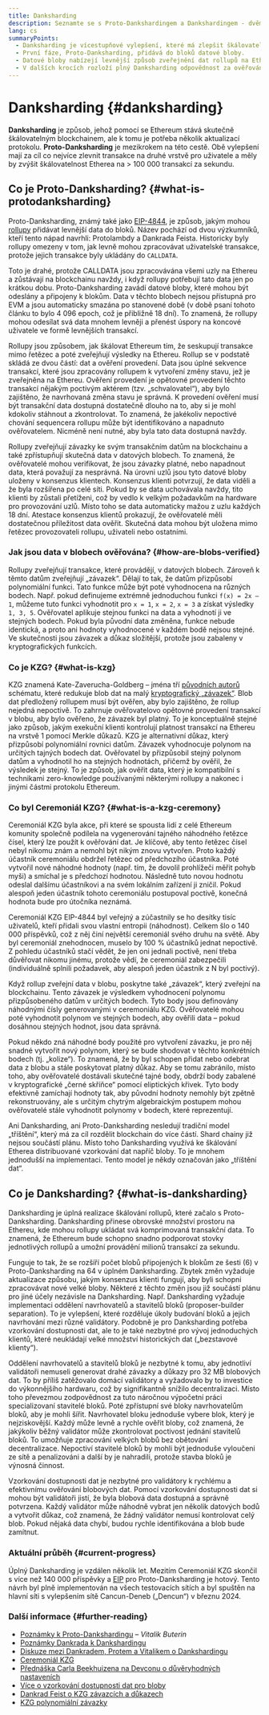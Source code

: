 ```yaml
---
title: Danksharding
description: Seznamte se s Proto-Dankshardingem a Dankshardingem - dvěma po sobě jdoucími vylepšeními pro škálování Etherea.
lang: cs
summaryPoints:
  - Danksharding je vícestupňové vylepšení, které má zlepšit škálovatelnost a kapacitu Etherea.
  - První fáze, Proto-Danksharding, přidává do bloků datové bloby.
  - Datové bloby nabízejí levnější způsob zveřejnění dat rollupů na Ethereu a tyto náklady mohou být replikovány na uživatele ve formě nižších transakčních poplatků.
  - V dalších krocích rozloží plný Danksharding odpovědnost za ověřování datových blobů mezi podmnožiny uzlů, což dále škáluje Ethereum na více než 100 000 transakcí za sekundu.
---
```


# Danksharding {#danksharding}

**Danksharding** je způsob, jehož pomocí se Ethereum stává skutečně škálovatelným blockchainem, ale k tomu je potřeba několik aktualizací protokolu. **Proto-Danksharding** je mezikrokem na této cestě. Obě vylepšení mají za cíl co nejvíce zlevnit transakce na druhé vrstvě pro uživatele a měly by zvýšit škálovatelnost Etherea na > 100 000 transakcí za sekundu.

## Co je Proto-Danksharding? {#what-is-protodanksharding}

Proto-Danksharding, známý také jako [EIP-4844](https://eips.ethereum.org/EIPS/eip-4844), je způsob, jakým mohou [rollupy](/layer-2/#rollups) přidávat levnější data do bloků. Název pochází od dvou výzkumníků, kteří tento nápad navrhli: Protolambdy a Dankrada Feista. Historicky byly rollupy omezeny v tom, jak levně mohou zpracovávat uživatelské transakce, protože jejich transakce byly ukládány do `CALLDATA`.

Toto je drahé, protože CALLDATA jsou zpracovávána všemi uzly na Ethereu a zůstávají na blockchainu navždy, i když rollupy potřebují tato data jen po krátkou dobu. Proto-Danksharding zavádí datové bloby, které mohou být odeslány a připojeny k blokům. Data v těchto blobech nejsou přístupná pro EVM a jsou automaticky smazána po stanovené době (v době psaní tohoto článku to bylo 4 096 epoch, což je přibližně 18 dní). To znamená, že rollupy mohou odesílat svá data mnohem levněji a přenést úspory na koncové uživatele ve formě levnějších transakcí.

<ExpandableCard title="Proč bloby zlevňují rollupy?" eventCategory="/roadmap/danksharding" eventName="clicked why do blocks make rollups cheaper?">

Rollupy jsou způsobem, jak škálovat Ethereum tím, že seskupují transakce mimo řetězec a poté zveřejňují výsledky na Ethereu. Rollup se v podstatě skládá ze dvou částí: dat a ověření provedení. Data jsou úplné sekvence transakcí, které jsou zpracovány rollupem k vytvoření změny stavu, jež je zveřejněna na Ethereu. Ověření provedení je opětovné provedení těchto transakcí nějakým poctivým aktérem (tzv. „schvalovatel“), aby bylo zajištěno, že navrhovaná změna stavu je správná. K provedení ověření musí být transakční data dostupná dostatečně dlouho na to, aby si je mohl kdokoliv stáhnout a zkontrolovat. To znamená, že jakékoliv nepoctivé chování sequencera rollupu může být identifikováno a napadnuto ověřovatelem. Nicméně není nutné, aby byla tato data dostupná navždy.

</ExpandableCard>

<ExpandableCard title="Proč je v pořádku mazat blobová data?" eventCategory="/roadmap/danksharding" eventName="clicked why is it OK to delete the blob data?">

Rollupy zveřejňují závazky ke svým transakčním datům na blockchainu a také zpřístupňují skutečná data v datových blobech. To znamená, že ověřovatelé mohou verifikovat, že jsou závazky platné, nebo napadnout data, která považují za nesprávná. Na úrovni uzlů jsou tyto datové bloby uloženy v konsenzus klientech. Konsenzus klienti potvrzují, že data viděli a že byla rozšířena po celé síti. Pokud by se data uchovávala navždy, tito klienti by zůstali přetíženi, což by vedlo k velkým požadavkům na hardware pro provozování uzlů. Místo toho se data automaticky mažou z uzlu každých 18 dní. Atestace konsenzus klientů prokazují, že ověřovatelé měli dostatečnou příležitost data ověřit. Skutečná data mohou být uložena mimo řetězec provozovateli rollupu, uživateli nebo ostatními.

</ExpandableCard>

### Jak jsou data v blobech ověřována? {#how-are-blobs-verified}

Rollupy zveřejňují transakce, které provádějí, v datových blobech. Zároveň k těmto datům zveřejňují „závazek“. Dělají to tak, že datům přizpůsobí polynomiální funkci. Tato funkce může být poté vyhodnocena na různých bodech. Např. pokud definujeme extrémně jednoduchou funkci `f(x) = 2x – 1`, můžeme tuto funkci vyhodnotit pro `x = 1`, `x = 2`, `x = 3` a získat výsledky `1, 3, 5`. Ověřovatel aplikuje stejnou funkci na data a vyhodnotí ji ve stejných bodech. Pokud byla původní data změněna, funkce nebude identická, a proto ani hodnoty vyhodnocené v každém bodě nejsou stejné. Ve skutečnosti jsou závazek a důkaz složitější, protože jsou zabaleny v kryptografických funkcích.

### Co je KZG? {#what-is-kzg}

KZG znamená Kate-Zaverucha-Goldberg – jména tří [původních autorů](https://link.springer.com/chapter/10.1007/978-3-642-17373-8_11) schématu, které redukuje blob dat na malý [kryptografický „závazek“](https://dankradfeist.de/ethereum/2020/06/16/kate-polynomial-commitments.html). Blob dat předložený rollupem musí být ověřen, aby bylo zajištěno, že rollup nejedná nepoctivě. To zahrnuje ověřovatelovo opětovné provedení transakcí v blobu, aby bylo ověřeno, že závazek byl platný. To je konceptuálně stejné jako způsob, jakým exekuční klienti kontrolují platnost transakcí na Ethereu na vrstvě 1 pomocí Merkle důkazů. KZG je alternativní důkaz, který přizpůsobí polynomiální rovnici datům. Závazek vyhodnocuje polynom na určitých tajných bodech dat. Ověřovatel by přizpůsobil stejný polynom datům a vyhodnotil ho na stejných hodnotách, přičemž by ověřil, že výsledek je stejný. To je způsob, jak ověřit data, který je kompatibilní s technikami zero-knowledge používanými některými rollupy a nakonec i jinými částmi protokolu Ethereum.

### Co byl Ceremoniál KZG? {#what-is-a-kzg-ceremony}

Ceremoniál KZG byla akce, při které se spousta lidí z celé Ethereum komunity společně podílela na vygenerování tajného náhodného řetězce čísel, který lze použít k ověřování dat. Je klíčové, aby tento řetězec čísel nebyl nikomu znám a nemohl být nikým znovu vytvořen. Proto každý účastník ceremoniálu obdržel řetězec od předchozího účastníka. Poté vytvořil nové náhodné hodnoty (např. tím, že dovolil prohlížeči měřit pohyb myši) a smíchal je s předchozí hodnotou. Následně tuto novou hodnotu odeslal dalšímu účastníkovi a na svém lokálním zařízení ji zničil. Pokud alespoň jeden účastník tohoto ceremoniálu postupoval poctivě, konečná hodnota bude pro útočníka neznámá.

Ceremoniál KZG EIP-4844 byl veřejný a zúčastnily se ho desítky tisíc uživatelů, kteří přidali svou vlastní entropii (náhodnost). Celkem šlo o 140 000 příspěvků, což z něj činí největší ceremoniál svého druhu na světě. Aby byl ceremoniál znehodnocen, muselo by 100 % účastníků jednat nepoctivě. Z pohledu účastníků stačí vědět, že jen oni jednali poctivě, není třeba důvěřovat nikomu jinému, protože vědí, že ceremoniál zabezpečili (individuálně splnili požadavek, aby alespoň jeden účastník z N byl poctivý).

<ExpandableCard title="K čemu se používá náhodné číslo z Ceremoniálu KZG?" eventCategory="/roadmap/danksharding" eventName="clicked why is the random number from the KZG ceremony used for?">

Když rollup zveřejní data v blobu, poskytne také „závazek“, který zveřejní na blockchainu. Tento závazek je výsledkem vyhodnocení polynomu přizpůsobeného datům v určitých bodech. Tyto body jsou definovány náhodnými čísly generovanými v ceremoniálu KZG. Ověřovatelé mohou poté vyhodnotit polynom ve stejných bodech, aby ověřili data – pokud dosáhnou stejných hodnot, jsou data správná.

</ExpandableCard>

<ExpandableCard title="Proč musí náhodná data KZG zůstat utajená?" eventCategory="/roadmap/danksharding" eventName="clicked why does the KZG random data have to stay secret?">

Pokud někdo zná náhodné body použité pro vytvoření závazku, je pro něj snadné vytvořit nový polynom, který se bude shodovat v těchto konkrétních bodech (tj. „kolize“). To znamená, že by byl schopen přidat nebo odebrat data z blobu a stále poskytovat platný důkaz. Aby se tomu zabránilo, místo toho, aby ověřovatelé dostávali skutečné tajné body, obdrží body zabalené v kryptografické „černé skříňce“ pomocí eliptických křivek. Tyto body efektivně zamíchají hodnoty tak, aby původní hodnoty nemohly být zpětně rekonstruovány, ale s určitým chytrým algebraickým postupem mohou ověřovatelé stále vyhodnotit polynomy v bodech, které reprezentují.

</ExpandableCard>

<InfoBanner isWarning mb={8}>
  Ani Danksharding, ani Proto-Danksharding nesledují tradiční model „tříštění“, který má za cíl rozdělit blockchain do více částí. Shard chainy již nejsou součástí plánu. Místo toho Danksharding využívá ke škálování Etherea distribuované vzorkování dat napříč bloby. To je mnohem jednodušší na implementaci. Tento model je někdy označován jako „tříštění dat“.
</InfoBanner>

## Co je Danksharding? {#what-is-danksharding}

Danksharding je úplná realizace škálování rollupů, které začalo s Proto-Danksharding. Danksharding přinese obrovské množství prostoru na Ethereu, kde mohou rollupy ukládat svá komprimovaná transakční data. To znamená, že Ethereum bude schopno snadno podporovat stovky jednotlivých rollupů a umožní provádění milionů transakcí za sekundu.

Funguje to tak, že se rozšíří počet blobů připojených k blokům ze šesti (6) v Proto-Danksharding na 64 v úplném Danksharding. Zbytek změn vyžaduje aktualizace způsobu, jakým konsenzus klienti fungují, aby byli schopni zpracovávat nové velké bloby. Některé z těchto změn jsou již součástí plánu pro jiné účely nezávisle na Danksharding. Např. Danksharding vyžaduje implementaci oddělení navrhovatelů a stavitelů bloků (proposer-builder separation). To je vylepšení, které rozděluje úkoly budování bloků a jejich navrhování mezi různé validátory. Podobně je pro Danksharding potřeba vzorkování dostupnosti dat, ale to je také nezbytné pro vývoj jednoduchých klientů, které neukládají velké množství historických dat („bezstavové klienty“).

<ExpandableCard title="Proč Danksharding vyžaduje oddělení navrhovatelů a stavitelů bloků?" eventCategory="/roadmap/danksharding" eventName="clicked why does danksharding require proposer-builder separation?">

Oddělení navrhovatelů a stavitelů bloků je nezbytné k tomu, aby jednotliví validátoři nemuseli generovat drahé závazky a důkazy pro 32 MB blobových dat. To by příliš zatěžovalo domácí validátory a vyžadovalo by to investice do výkonnějšího hardwaru, což by signifikantně snížilo decentralizaci. Místo toho převezmou zodpovědnost za tuto náročnou výpočetní práci specializovaní stavitelé bloků. Poté zpřístupní své bloky navrhovatelům bloků, aby je mohli šířit. Navrhovatel bloku jednoduše vybere blok, který je nejziskovější. Každý může levně a rychle ověřit bloby, což znamená, že jakýkoliv běžný validátor může zkontrolovat poctivost jednání stavitelů bloků. To umožňuje zpracování velkých blobů bez obětování decentralizace. Nepoctiví stavitelé bloků by mohli být jednoduše vyloučeni ze sítě a penalizováni a další by je nahradili, protože stavba bloků je výnosná činnost.

</ExpandableCard>

<ExpandableCard title="Proč Danksharding vyžaduje vzorkování dostupnosti dat?" eventCategory="/roadmap/danksharding" eventName="clicked why does danksharding require data availability sampling?">

Vzorkování dostupnosti dat je nezbytné pro validátory k rychlému a efektivnímu ověřování blobových dat. Pomocí vzorkování dostupnosti dat si mohou být validátoři jistí, že byla blobová data dostupná a správně potvrzena. Každý validátor může náhodně vybrat jen několik datových bodů a vytvořit důkaz, což znamená, že žádný validátor nemusí kontrolovat celý blob. Pokud nějaká data chybí, budou rychle identifikována a blob bude zamítnut.

</ExpandableCard>

### Aktuální průběh {#current-progress}

Úplný Danksharding je vzdálen několik let. Mezitím Ceremoniál KZG skončil s více než 140 000 příspěvky a [EIP](https://eips.ethereum.org/EIPS/eip-4844) pro Proto-Danksharding je hotový. Tento návrh byl plně implementován na všech testovacích sítích a byl spuštěn na hlavní síti s vylepšením sítě Cancun-Deneb („Dencun“) v březnu 2024.

### Další informace {#further-reading}

- [Poznámky k Proto-Dankshardingu](https://notes.ethereum.org/@vbuterin/proto_danksharding_faq) – _Vitalik Buterin_
- [Poznámky Dankrada k Dankshardingu](https://notes.ethereum.org/@dankrad/new_sharding)
- [Diskuze mezi Dankradem, Protem a Vitalikem o Dankshardingu](https://www.youtube.com/watch?v=N5p0TB77flM)
- [Ceremoniál KZG](https://ceremony.ethereum.org/)
- [Přednáška Carla Beekhuizena na Devconu o důvěryhodných nastaveních](https://archive.devcon.org/archive/watch/6/the-kzg-ceremony-or-how-i-learnt-to-stop-worrying-and-love-trusted-setups/?tab=YouTube)
- [Více o vzorkování dostupnosti dat pro bloby](https://hackmd.io/@vbuterin/sharding_proposal#ELI5-data-availability-sampling)
- [Dankrad Feist o KZG závazcích a důkazech](https://youtu.be/8L2C6RDMV9Q)
- [KZG polynomiální závazky](https://dankradfeist.de/ethereum/2020/06/16/kate-polynomial-commitments.html)
